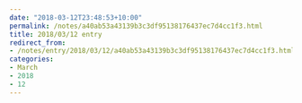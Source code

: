 ```yaml
---
date: "2018-03-12T23:48:53+10:00"
permalink: /notes/a40ab53a43139b3c3df95138176437ec7d4cc1f3.html
title: 2018/03/12 entry
redirect_from:
- /notes/entry/2018/03/12/a40ab53a43139b3c3df95138176437ec7d4cc1f3.html
categories:
- March
- 2018
- 12
---
```

